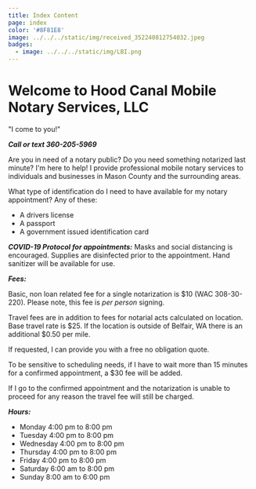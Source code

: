 ```yaml
---
title: Index Content
page: index
color: '#8F81E8'
image: ../../../static/img/received_352240812754032.jpeg
badges:
  - image: ../../../static/img/LBI.png
---
```


# Welcome to Hood Canal Mobile Notary Services, LLC

"I come to you!"

**_Call or text 360-205-5969_**

Are you in need of a notary public? Do you need something notarized last minute? I'm here to help! I provide professional mobile notary services to individuals and businesses in Mason County and the surrounding areas.

What type of identification do I need to have available for my notary appointment? Any of these:

- A drivers license
- A passport
- A government issued identification card

**_COVID-19 Protocol for appointments:_** Masks and social distancing is encouraged. Supplies are disinfected prior to the appointment. Hand sanitizer will be available for use.

**_Fees:_**

Basic, non loan related fee for a single notarization is \$10 (WAC 308-30-220). Please note, this fee is _per person_ signing.

Travel fees are in addition to fees for notarial acts calculated on location. Base travel rate is $25. If the location is outside of Belfair, WA there is an additional $0.50 per mile.

If requested, I can provide you with a free no obligation quote.

To be sensitive to scheduling needs, if I have to wait more than 15 minutes for a confirmed appointment, a \$30 fee will be added.

If I go to the confirmed appointment and the notarization is unable to proceed for any reason the travel fee will still be charged.

**_Hours:_**

- Monday 4:00 pm to 8:00 pm
- Tuesday 4:00 pm to 8:00 pm
- Wednesday 4:00 pm to 8:00 pm
- Thursday 4:00 pm to 8:00 pm
- Friday 4:00 pm to 8:00 pm
- Saturday 6:00 am to 8:00 pm
- Sunday 8:00 am to 6:00 pm
